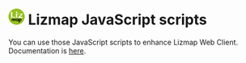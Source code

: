 ![3Liz](icon.png) Lizmap JavaScript scripts
================================================================

You can use those JavaScript scripts to enhance Lizmap Web Client. Documentation is [here](https://docs.lizmap.com/current/fr/publish/advanced_lizmap_config.html#adding-your-own-javascript).
